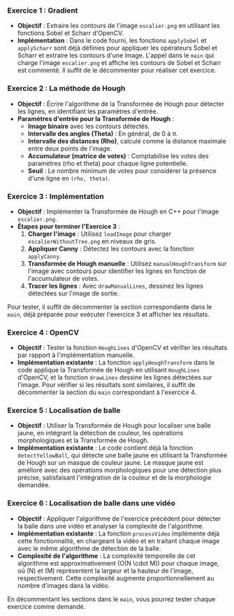 ### Exercice 1 : Gradient

*   **Objectif** : Extraire les contours de l'image `escalier.png` en utilisant les fonctions Sobel et Scharr d'OpenCV.
*   **Implémentation** : Dans le code fourni, les fonctions `applySobel` et `applyScharr` sont déjà définies pour appliquer les opérateurs Sobel et Scharr et extraire les contours d'une image. L'appel dans le `main` qui charge l'image `escalier.png` et affiche les contours de Sobel et Scharr est commenté. Il suffit de le décommenter pour réaliser cet exercice.

### Exercice 2 : La méthode de Hough

*   **Objectif** : Écrire l'algorithme de la Transformée de Hough pour détecter les lignes, en identifiant les paramètres d'entrée.
*   **Paramètres d'entrée pour la Transformée de Hough** :
    *   **Image binaire** avec les contours détectés.
    *   **Intervalle des angles (Theta)** : En général, de 0 à π.
    *   **Intervalle des distances (Rho)**, calculé comme la distance maximale entre deux points de l'image.
    *   **Accumulateur (matrice de votes)** : Comptabilise les votes des paramètres (rho et theta) pour chaque ligne potentielle.
    *   **Seuil** : Le nombre minimum de votes pour considérer la présence d'une ligne en `(rho, theta)`.

### Exercice 3 : Implémentation

*   **Objectif** : Implémenter la Transformée de Hough en C++ pour l'image `escalier.png`.
*   **Étapes pour terminer l'Exercice 3** :
    1.  **Charger l'image** : Utilisez `loadImage` pour charger `escalierWithoutTree.png` en niveaux de gris.
    2.  **Appliquer Canny** : Détectez les contours avec la fonction `applyCanny`.
    3.  **Transformée de Hough manuelle** : Utilisez `manualHoughTransform` sur l'image avec contours pour identifier les lignes en fonction de l'accumulateur de votes.
    4.  **Tracer les lignes** : Avec `drawManualLines`, dessinez les lignes détectées sur l'image de sortie.

Pour tester, il suffit de décommenter la section correspondante dans le `main`, déjà préparée pour exécuter l'exercice 3 et afficher les résultats.

### Exercice 4 : OpenCV

*   **Objectif** : Tester la fonction `HoughLines` d'OpenCV et vérifier les résultats par rapport à l'implémentation manuelle.
*   **Implémentation existante** : La fonction `applyHoughTransform` dans le code applique la Transformée de Hough en utilisant `HoughLines` d'OpenCV, et la fonction `drawLines` dessine les lignes détectées sur l'image. Pour vérifier si les résultats sont similaires, il suffit de décommenter la section du `main` correspondant à l'exercice 4.

### Exercice 5 : Localisation de balle

*   **Objectif** : Utiliser la Transformée de Hough pour localiser une balle jaune, en intégrant la détection de couleur, les opérations morphologiques et la Transformée de Hough.
*   **Implémentation existante** : Le code contient déjà la fonction `detectYellowBall`, qui détecte une balle jaune en utilisant la Transformée de Hough sur un masque de couleur jaune. Le masque jaune est amélioré avec des opérations morphologiques pour une détection plus précise, satisfaisant l'intégration de la couleur et de la morphologie demandée.

### Exercice 6 : Localisation de balle dans une vidéo

*   **Objectif** : Appliquer l'algorithme de l'exercice précédent pour détecter la balle dans une vidéo et analyser la complexité de l'algorithme.
*   **Implémentation existante** : La fonction `processVideo` implémente déjà cette fonctionnalité, en chargeant la vidéo et en traitant chaque image avec le même algorithme de détection de la balle.
*   **Complexité de l'algorithme** : La complexité temporelle de cet algorithme est approximativement \(O(N \cdot M)\) pour chaque image, où \(N\) et \(M\) représentent la largeur et la hauteur de l'image, respectivement. Cette complexité augmente proportionnellement au nombre d'images dans la vidéo.

En décommentant les sections dans le `main`, vous pourrez tester chaque exercice comme demandé.
